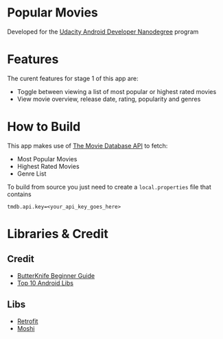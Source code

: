 # Popular Movies
Developed for the [Udacity Android Developer Nanodegree](https://www.udacity.com/android) program

# Features
The curent features for stage 1 of this app are:
* Toggle between viewing a list of most popular or highest rated movies
* View movie overview, release date, rating, popularity and genres
    
# How to Build
This app makes use of [The Movie Database API](https://www.themoviedb.org/documentation/api) to fetch:
* Most Popular Movies
* Highest Rated Movies
* Genre List

To build from source you just need to create a `local.properties` file that contains
```properties
tmdb.api.key=<your_api_key_goes_here>
```

# Libraries & Credit
## Credit
* [ButterKnife Beginner Guide](https://medium.com/@pranaypatel/butterknife-a-viewbinding-library-for-android-beginner-guide-fd92caf8e505)
* [Top 10 Android Libs](https://infinum.co/the-capsized-eight/top-10-android-libraries-every-android-developer-should-know-about)
## Libs
* [Retrofit](https://github.com/square/retrofit)
* [Moshi](https://github.com/square/moshi)